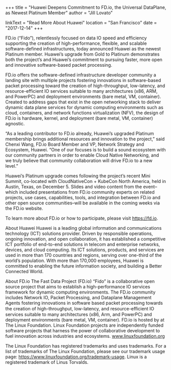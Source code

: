 +++
title = "Huawei Deepens Commitment to FD.io, the Universal DataPlane, as Newest Platinum Member"
author = "Jill Lovato"

linkText = "Read More About Huawei"
location = "San Francisco"
date = "2017-12-14"
+++

FD.io (“Fido”), relentlessly focused on data IO speed and efficiency supporting the creation of high-performance, flexible, and scalable software-defined infrastructures, today announced Huawei as the newest Platinum member. Huawei’s upgrade from Gold to Platinum demonstrates both the project’s and Huawei’s commitment to pursuing faster, more open and innovative software-based packet processing.

FD.io offers the software-defined infrastructure developer community a landing site with multiple projects fostering innovations in software-based packet processing toward the creation of high-throughput, low-latency, and resource-efficient IO services suitable to many architectures (x86, ARM, and PowerPC) and deployment environments (bare metal, VM, container). Created to address gaps that exist in the open networking stack to deliver dynamic data plane services for dynamic computing environments such as cloud, containers, and network functions virtualization (NFV), the design of FD.io is hardware, kernel, and deployment (bare metal, VM, container) agnostic.

“As a leading contributor to FD.io already, Huawei’s upgraded Platinum membership brings additional resources and innovation to the project,” said Chenxi Wang, FD.io Board Member and VP, Network Strategy and Ecosystem, Huawei. “One of our focuses is to build a sound ecosystem with our community partners in order to enable Cloud Native Networking, and we truly believe that community collaboration will drive FD.io to a new level.”

Huawei’s Platinum upgrade comes following the project’s recent Mini Summit, co-located with CloudNativeCon + KubeCon North America, held in Austin, Texas, on December 5. Slides and video content from the event–which included presentations from FD.io community experts on related projects, use cases, capabilities, tools, and integration between FD.io and other open source communities–will be available in the coming weeks via the FD.io website.  

To learn more about FD.io or how to participate, please visit https://fd.io.

About Huawei
Huawei is a leading global information and communications technology (ICT) solutions provider. Driven by responsible operations, ongoing innovation, and open collaboration, it has established a competitive ICT portfolio of end-to-end solutions in telecom and enterprise networks, devices, and cloud computing. Its ICT solutions, products, and services are used in more than 170 countries and regions, serving over one-third of the world’s population. With more than 170,000 employees, Huawei is committed to enabling the future information society, and building a Better Connected World.

About FD.io
The Fast Data Project (FD.io) “Fido” is a collaborative open source project that aims to establish a high-performance IO services framework for dynamic computing environments. The FD.io community includes Network IO, Packet Processing, and Dataplane Management Agents fostering innovations in software based packet processing towards the creation of high-throughput, low-latency, and resource-eﬃcient IO services suitable to many architectures (x86, Arm, and PowerPC) and deployment environments (bare metal, VM, container). FD.io is hosted by at The Linux Foundation. Linux Foundation projects are independently funded software projects that harness the power of collaborative development to fuel innovation across industries and ecosystems. www.linuxfoundation.org

The Linux Foundation has registered trademarks and uses trademarks. For a list of trademarks of The Linux Foundation, please see our trademark usage page: https://www.linuxfoundation.org/trademark-usage. Linux is a registered trademark of Linus Torvalds.
